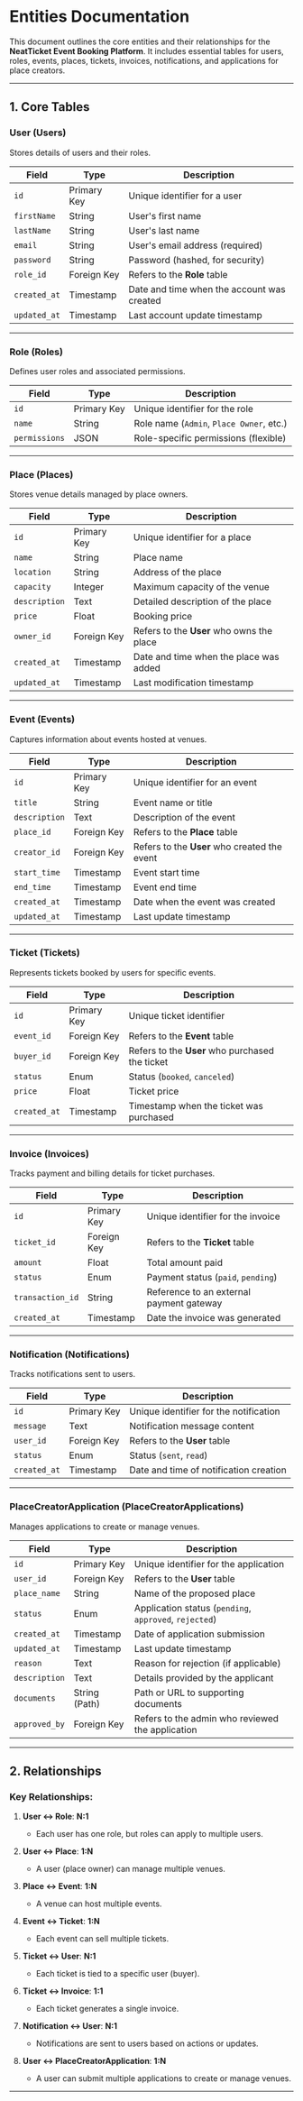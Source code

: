 # Entities Documentation

This document outlines the core entities and their relationships for the **NeatTicket Event Booking Platform**. It includes essential tables for users, roles, events, places, tickets, invoices, notifications, and applications for place creators.

---

## **1. Core Tables**

### **User** (Users)
Stores details of users and their roles.

| **Field**      | **Type**      | **Description**                         |
|----------------|---------------|-----------------------------------------|
| `id`           | Primary Key   | Unique identifier for a user            |
| `firstName`    | String        | User's first name                       |
| `lastName`     | String        | User's last name                        |
| `email`        | String        | User's email address (required)         |
| `password`     | String        | Password (hashed, for security)         |
| `role_id`      | Foreign Key   | Refers to the **Role** table            |
| `created_at`   | Timestamp     | Date and time when the account was created |
| `updated_at`   | Timestamp     | Last account update timestamp           |

---

### **Role** (Roles)
Defines user roles and associated permissions.

| **Field**      | **Type**      | **Description**                         |
|----------------|---------------|-----------------------------------------|
| `id`           | Primary Key   | Unique identifier for the role          |
| `name`         | String        | Role name (`Admin`, `Place Owner`, etc.) |
| `permissions`  | JSON          | Role-specific permissions (flexible)    |

---

### **Place** (Places)
Stores venue details managed by place owners.

| **Field**      | **Type**      | **Description**                         |
|----------------|---------------|-----------------------------------------|
| `id`           | Primary Key   | Unique identifier for a place           |
| `name`         | String        | Place name                              |
| `location`     | String        | Address of the place                    |
| `capacity`     | Integer       | Maximum capacity of the venue           |
| `description`  | Text          | Detailed description of the place       |
| `price`        | Float         | Booking price                           |
| `owner_id`     | Foreign Key   | Refers to the **User** who owns the place |
| `created_at`   | Timestamp     | Date and time when the place was added  |
| `updated_at`   | Timestamp     | Last modification timestamp             |

---

### **Event** (Events)
Captures information about events hosted at venues.

| **Field**      | **Type**      | **Description**                         |
|----------------|---------------|-----------------------------------------|
| `id`           | Primary Key   | Unique identifier for an event          |
| `title`        | String        | Event name or title                     |
| `description`  | Text          | Description of the event                |
| `place_id`     | Foreign Key   | Refers to the **Place** table           |
| `creator_id`   | Foreign Key   | Refers to the **User** who created the event |
| `start_time`   | Timestamp     | Event start time                        |
| `end_time`     | Timestamp     | Event end time                          |
| `created_at`   | Timestamp     | Date when the event was created         |
| `updated_at`   | Timestamp     | Last update timestamp                   |

---

### **Ticket** (Tickets)
Represents tickets booked by users for specific events.

| **Field**      | **Type**      | **Description**                         |
|----------------|---------------|-----------------------------------------|
| `id`           | Primary Key   | Unique ticket identifier                |
| `event_id`     | Foreign Key   | Refers to the **Event** table           |
| `buyer_id`     | Foreign Key   | Refers to the **User** who purchased the ticket |
| `status`       | Enum          | Status (`booked`, `canceled`)           |
| `price`        | Float         | Ticket price                            |
| `created_at`   | Timestamp     | Timestamp when the ticket was purchased |

---

### **Invoice** (Invoices)
Tracks payment and billing details for ticket purchases.

| **Field**      | **Type**      | **Description**                         |
|----------------|---------------|-----------------------------------------|
| `id`           | Primary Key   | Unique identifier for the invoice       |
| `ticket_id`    | Foreign Key   | Refers to the **Ticket** table          |
| `amount`       | Float         | Total amount paid                       |
| `status`       | Enum          | Payment status (`paid`, `pending`)      |
| `transaction_id`| String       | Reference to an external payment gateway |
| `created_at`   | Timestamp     | Date the invoice was generated          |

---

### **Notification** (Notifications)
Tracks notifications sent to users.

| **Field**      | **Type**      | **Description**                         |
|----------------|---------------|-----------------------------------------|
| `id`           | Primary Key   | Unique identifier for the notification  |
| `message`      | Text          | Notification message content            |
| `user_id`      | Foreign Key   | Refers to the **User** table            |
| `status`       | Enum          | Status (`sent`, `read`)                 |
| `created_at`   | Timestamp     | Date and time of notification creation  |

---

### **PlaceCreatorApplication** (PlaceCreatorApplications)
Manages applications to create or manage venues.

| **Field**      | **Type**      | **Description**                         |
|----------------|---------------|-----------------------------------------|
| `id`           | Primary Key   | Unique identifier for the application   |
| `user_id`      | Foreign Key   | Refers to the **User** table            |
| `place_name`   | String        | Name of the proposed place              |
| `status`       | Enum          | Application status (`pending`, `approved`, `rejected`) |
| `created_at`   | Timestamp     | Date of application submission          |
| `updated_at`   | Timestamp     | Last update timestamp                   |
| `reason`       | Text          | Reason for rejection (if applicable)    |
| `description`  | Text          | Details provided by the applicant       |
| `documents`    | String (Path) | Path or URL to supporting documents      |
| `approved_by`  | Foreign Key   | Refers to the admin who reviewed the application |

---

## **2. Relationships**

### Key Relationships:
1. **User ↔ Role**: **N:1**  
   - Each user has one role, but roles can apply to multiple users.

2. **User ↔ Place**: **1:N**  
   - A user (place owner) can manage multiple venues.

3. **Place ↔ Event**: **1:N**  
   - A venue can host multiple events.

4. **Event ↔ Ticket**: **1:N**  
   - Each event can sell multiple tickets.

5. **Ticket ↔ User**: **N:1**  
   - Each ticket is tied to a specific user (buyer).

6. **Ticket ↔ Invoice**: **1:1**  
   - Each ticket generates a single invoice.

7. **Notification ↔ User**: **N:1**  
   - Notifications are sent to users based on actions or updates.

8. **User ↔ PlaceCreatorApplication**: **1:N**  
   - A user can submit multiple applications to create or manage venues.

--- 
